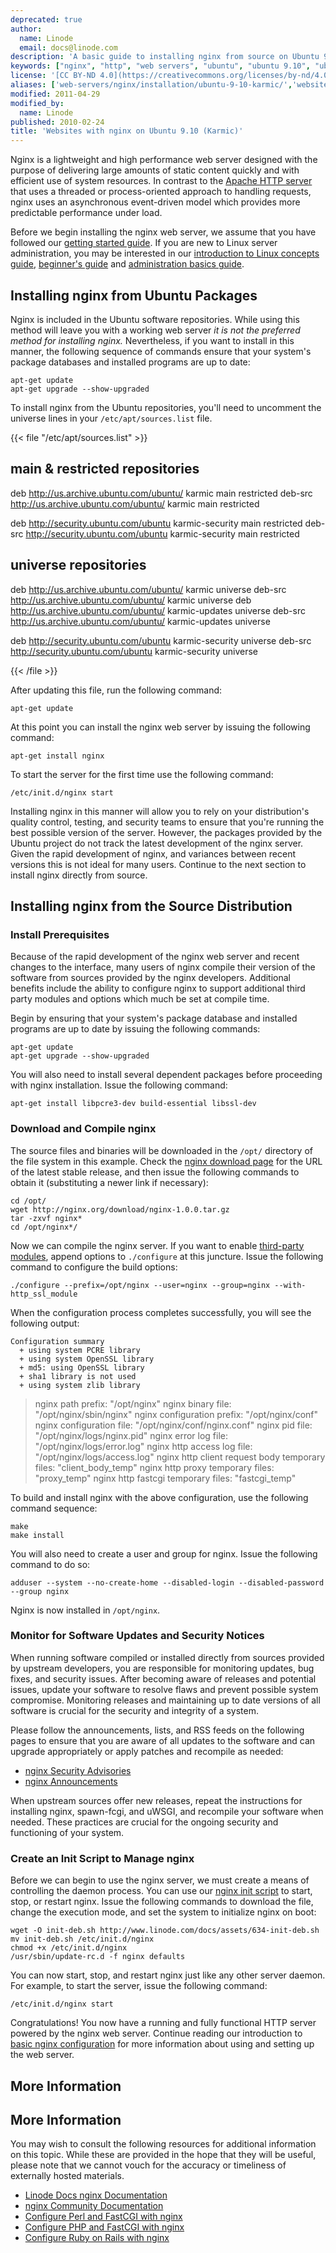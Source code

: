 ```yaml
---
deprecated: true
author:
  name: Linode
  email: docs@linode.com
description: 'A basic guide to installing nginx from source on Ubuntu 9.10 (Karmic)'
keywords: ["nginx", "http", "web servers", "ubuntu", "ubuntu 9.10", "ubuntu karmic"]
license: '[CC BY-ND 4.0](https://creativecommons.org/licenses/by-nd/4.0)'
aliases: ['web-servers/nginx/installation/ubuntu-9-10-karmic/','websites/nginx/websites-with-nginx-on-ubuntu-9-10-karmic/']
modified: 2011-04-29
modified_by:
  name: Linode
published: 2010-02-24
title: 'Websites with nginx on Ubuntu 9.10 (Karmic)'
---
```




Nginx is a lightweight and high performance web server designed with the purpose of delivering large amounts of static content quickly and with efficient use of system resources. In contrast to the [Apache HTTP server](/docs/web-servers/apache/) that uses a threaded or process-oriented approach to handling requests, nginx uses an asynchronous event-driven model which provides more predictable performance under load.

Before we begin installing the nginx web server, we assume that you have followed our [getting started guide](/docs/getting-started/). If you are new to Linux server administration, you may be interested in our [introduction to Linux concepts guide](/docs/tools-reference/introduction-to-linux-concepts/), [beginner's guide](/docs/beginners-guide/) and [administration basics guide](/docs/using-linux/administration-basics).

Installing nginx from Ubuntu Packages
-------------------------------------

Nginx is included in the Ubuntu software repositories. While using this method will leave you with a working web server *it is not the preferred method for installing nginx.* Nevertheless, if you want to install in this manner, the following sequence of commands ensure that your system's package databases and installed programs are up to date:

    apt-get update
    apt-get upgrade --show-upgraded

To install nginx from the Ubuntu repositories, you'll need to uncomment the universe lines in your `/etc/apt/sources.list` file.

{{< file "/etc/apt/sources.list" >}}
## main & restricted repositories
deb http://us.archive.ubuntu.com/ubuntu/ karmic main restricted
deb-src http://us.archive.ubuntu.com/ubuntu/ karmic main restricted

deb http://security.ubuntu.com/ubuntu karmic-security main restricted
deb-src http://security.ubuntu.com/ubuntu karmic-security main restricted

## universe repositories
deb http://us.archive.ubuntu.com/ubuntu/ karmic universe
deb-src http://us.archive.ubuntu.com/ubuntu/ karmic universe
deb http://us.archive.ubuntu.com/ubuntu/ karmic-updates universe
deb-src http://us.archive.ubuntu.com/ubuntu/ karmic-updates universe

deb http://security.ubuntu.com/ubuntu karmic-security universe
deb-src http://security.ubuntu.com/ubuntu karmic-security universe

{{< /file >}}


After updating this file, run the following command:

    apt-get update

At this point you can install the nginx web server by issuing the following command:

    apt-get install nginx

To start the server for the first time use the following command:

    /etc/init.d/nginx start

Installing nginx in this manner will allow you to rely on your distribution's quality control, testing, and security teams to ensure that you're running the best possible version of the server. However, the packages provided by the Ubuntu project do not track the latest development of the nginx server. Given the rapid development of nginx, and variances between recent versions this is not ideal for many users. Continue to the next section to install nginx directly from source.

Installing nginx from the Source Distribution
---------------------------------------------

### Install Prerequisites

Because of the rapid development of the nginx web server and recent changes to the interface, many users of nginx compile their version of the software from sources provided by the nginx developers. Additional benefits include the ability to configure nginx to support additional third party modules and options which much be set at compile time.

Begin by ensuring that your system's package database and installed programs are up to date by issuing the following commands:

    apt-get update
    apt-get upgrade --show-upgraded

You will also need to install several dependent packages before proceeding with nginx installation. Issue the following command:

    apt-get install libpcre3-dev build-essential libssl-dev

### Download and Compile nginx

The source files and binaries will be downloaded in the `/opt/` directory of the file system in this example. Check the [nginx download page](http://nginx.org/en/download.html#stable_versions) for the URL of the latest stable release, and then issue the following commands to obtain it (substituting a newer link if necessary):

    cd /opt/
    wget http://nginx.org/download/nginx-1.0.0.tar.gz
    tar -zxvf nginx*
    cd /opt/nginx*/

Now we can compile the nginx server. If you want to enable [third-party modules](http://wiki.nginx.org/Nginx3rdPartyModules), append options to `./configure` at this juncture. Issue the following command to configure the build options:

    ./configure --prefix=/opt/nginx --user=nginx --group=nginx --with-http_ssl_module

When the configuration process completes successfully, you will see the following output:

    Configuration summary
      + using system PCRE library
      + using system OpenSSL library
      + md5: using OpenSSL library
      + sha1 library is not used
      + using system zlib library

> nginx path prefix: "/opt/nginx" nginx binary file: "/opt/nginx/sbin/nginx" nginx configuration prefix: "/opt/nginx/conf" nginx configuration file: "/opt/nginx/conf/nginx.conf" nginx pid file: "/opt/nginx/logs/nginx.pid" nginx error log file: "/opt/nginx/logs/error.log" nginx http access log file: "/opt/nginx/logs/access.log" nginx http client request body temporary files: "client\_body\_temp" nginx http proxy temporary files: "proxy\_temp" nginx http fastcgi temporary files: "fastcgi\_temp"

To build and install nginx with the above configuration, use the following command sequence:

    make
    make install

You will also need to create a user and group for nginx. Issue the following command to do so:

    adduser --system --no-create-home --disabled-login --disabled-password --group nginx

Nginx is now installed in `/opt/nginx`.

### Monitor for Software Updates and Security Notices

When running software compiled or installed directly from sources provided by upstream developers, you are responsible for monitoring updates, bug fixes, and security issues. After becoming aware of releases and potential issues, update your software to resolve flaws and prevent possible system compromise. Monitoring releases and maintaining up to date versions of all software is crucial for the security and integrity of a system.

Please follow the announcements, lists, and RSS feeds on the following pages to ensure that you are aware of all updates to the software and can upgrade appropriately or apply patches and recompile as needed:

-   [nginx Security Advisories](http://nginx.org/en/security_advisories.html)
-   [nginx Announcements](http://nginx.org/)

When upstream sources offer new releases, repeat the instructions for installing nginx, spawn-fcgi, and uWSGI, and recompile your software when needed. These practices are crucial for the ongoing security and functioning of your system.

### Create an Init Script to Manage nginx

Before we can begin to use the nginx server, we must create a means of controlling the daemon process. You can use our [nginx init script](/docs/assets/634-init-deb.sh) to start, stop, or restart nginx. Issue the following commands to download the file, change the execution mode, and set the system to initialize nginx on boot:

    wget -O init-deb.sh http://www.linode.com/docs/assets/634-init-deb.sh
    mv init-deb.sh /etc/init.d/nginx
    chmod +x /etc/init.d/nginx
    /usr/sbin/update-rc.d -f nginx defaults

You can now start, stop, and restart nginx just like any other server daemon. For example, to start the server, issue the following command:

    /etc/init.d/nginx start

Congratulations! You now have a running and fully functional HTTP server powered by the nginx web server. Continue reading our introduction to [basic nginx configuration](/docs/websites/nginx/basic-nginx-configuration) for more information about using and setting up the web server.

More Information
----------------

More Information
----------------

You may wish to consult the following resources for additional information on this topic. While these are provided in the hope that they will be useful, please note that we cannot vouch for the accuracy or timeliness of externally hosted materials.

- [Linode Docs nginx Documentation](/docs/web-servers/nginx/)
- [nginx Community Documentation](http://wiki.nginx.org)
- [Configure Perl and FastCGI with nginx](/docs/web-servers/nginx/perl-fastcgi/ubuntu-9-10-karmic)
- [Configure PHP and FastCGI with nginx](/docs/web-servers/nginx/php-fastcgi/ubuntu-9-10-karmic)
- [Configure Ruby on Rails with nginx](/docs/frameworks/ruby-on-rails-nginx/ubuntu-9-10-karmic)
